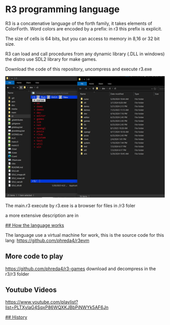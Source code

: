 # R3 programming language

R3 is a concatenative language of the forth family, it takes elements of ColorForth. 
Word colors are encoded by a prefix: in r3 this prefix is explicit.

The size of cells is 64 bits, but you can access to memory in 8,16 or 32 bit size.

R3 can load and call procedures from any dynamic library (.DLL in windows) the distro use SDL2 library for make games.

Download the code of this repository, uncompress and execute r3.exe

![Screenshot for execute r3](doc/web/r3-1.png)

The main.r3 execute by r3.exe is a browser for files in /r3 foler

a more extensive description are in

[## How the language works](doc/web/HOWORK.md)

The language use a virtual machine for work, this is the source code for this lang:
https://github.com/phreda4/r3evm

## More code to play

https://github.com/phreda4/r3-games
download and decompress in the r3/r3 folder

## Youtube Videos

https://www.youtube.com/playlist?list=PLTXylaG4SqxP86WQXKJBbPiNWYk5AF6Jn

[## History](doc/web/HISTORY.md)

